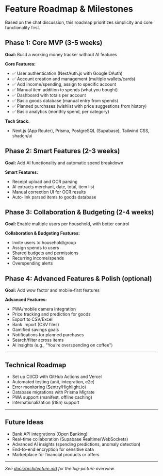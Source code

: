 # Feature Roadmap & Milestones

Based on the chat discussion, this roadmap prioritizes simplicity and core functionality first.

## Phase 1: Core MVP (3-5 weeks)
**Goal:** Build a working money tracker without AI features

**Core Features:**
- ✅ User authentication (NextAuth.js with Google OAuth)
- ✅ Account creation and management (multiple wallets/cards)
- ✅ Add income/spending, assign to specific account
- ✅ Manual item addition to spends (what you bought)
- ✅ Dashboard with totals per account
- ✅ Basic goods database (manual entry from spends)
- ✅ Planned purchases (wishlist with price suggestions from history)
- ✅ Basic analytics (monthly spend, per category)

**Tech Stack:**
- Next.js (App Router), Prisma, PostgreSQL (Supabase), Tailwind CSS, shadcn/ui

## Phase 2: Smart Features (2-3 weeks)
**Goal:** Add AI functionality and automatic spend breakdown

**Smart Features:**
- Receipt upload and OCR parsing
- AI extracts merchant, date, total, item list
- Manual correction UI for OCR results
- Auto-link parsed items to goods database

## Phase 3: Collaboration & Budgeting (2-4 weeks)
**Goal:** Enable multiple users per household, with better control

**Collaboration & Budgeting Features:**
- Invite users to household/group
- Assign spends to users
- Shared budgets and permissions
- Recurring income/spends
- Overspending alerts

## Phase 4: Advanced Features & Polish (optional)
**Goal:** Add wow factor and mobile-first features

**Advanced Features:**
- PWA/mobile camera integration
- Price tracking and prediction for goods
- Export to CSV/Excel
- Bank import (CSV files)
- Gamified savings goals
- Notifications for planned purchases
- Search/filter across items
- AI insights (e.g., "You’re overspending on coffee")

---

## Technical Roadmap

- Set up CI/CD with GitHub Actions and Vercel
- Automated testing (unit, integration, e2e)
- Error monitoring (Sentry/Highlight.io)
- Database migrations with Prisma Migrate
- PWA support (manifest, offline caching)
- Internationalization (i18n) support

---

## Future Ideas

- Bank API integrations (Open Banking)
- Real-time collaboration (Supabase Realtime/WebSockets)
- Advanced AI insights (spending predictions, anomaly detection)
- End-to-end encryption for sensitive data
- Marketplace for financial products or offers

---

_See [docs/architecture.md](./architecture.md) for the big-picture overview._
